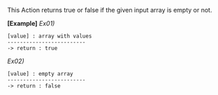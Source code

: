 This Action returns true or false if the given input array is empty or not.
<br/>

**[Example]**
*Ex01)*
```
[value] : array with values
-------------------------
-> return : true
```
*Ex02)*
```
[value] : empty array
-------------------------
-> return : false
```
